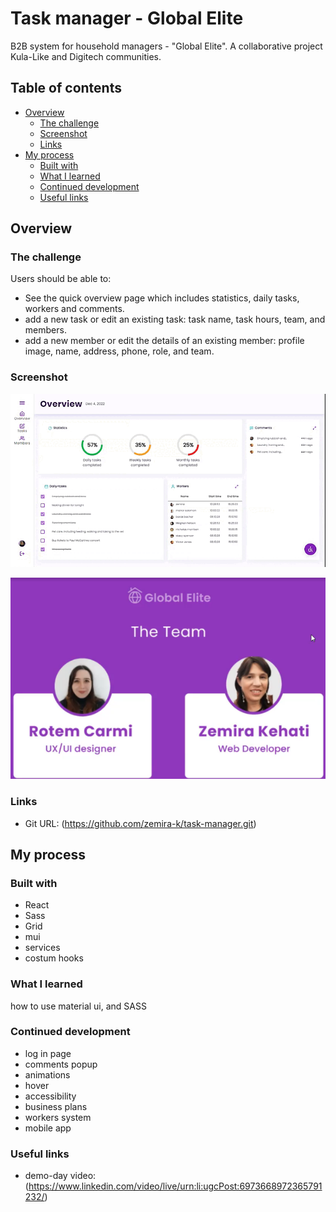 # Task manager - Global Elite

B2B system for household managers - "Global Elite". 
A collaborative project Kula-Like and Digitech communities. 

## Table of contents

- [Overview](#overview)
  - [The challenge](#the-challenge)
  - [Screenshot](#screenshot)
  - [Links](#links)
- [My process](#my-process)
  - [Built with](#built-with)
  - [What I learned](#what-i-learned)
  - [Continued development](#continued-development)
  - [Useful links](#useful-resources)

## Overview

### The challenge

Users should be able to:

- See the quick overview page which includes statistics, daily tasks, workers and comments.
- add a new task or edit an existing task: task name, task hours, team, and members.
- add a new member or edit the details of an existing member: profile image, name, address, phone, role, and team.

### Screenshot

![](./src/assets/imgs/screen-capture.gif)

![](./src/assets/imgs/9.png)

### Links

- Git URL: (https://github.com/zemira-k/task-manager.git)

## My process

### Built with

- React
- Sass
- Grid
- mui
- services
- costum hooks

### What I learned

how to use material ui, and SASS

### Continued development

- log in page
- comments popup
- animations
- hover
- accessibility
- business plans
- workers system
- mobile app

### Useful links

- demo-day video: (https://www.linkedin.com/video/live/urn:li:ugcPost:6973668972365791232/)